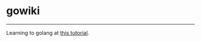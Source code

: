 # gowiki
-------------
Learning to golang at [this tutorial](https://golang.org/doc/articles/wiki/).